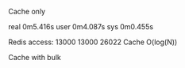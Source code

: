 Cache only

real    0m5.416s
user    0m4.087s
sys     0m0.455s

Redis access: 13000 13000 26022
Cache O(log(N))

Cache with bulk